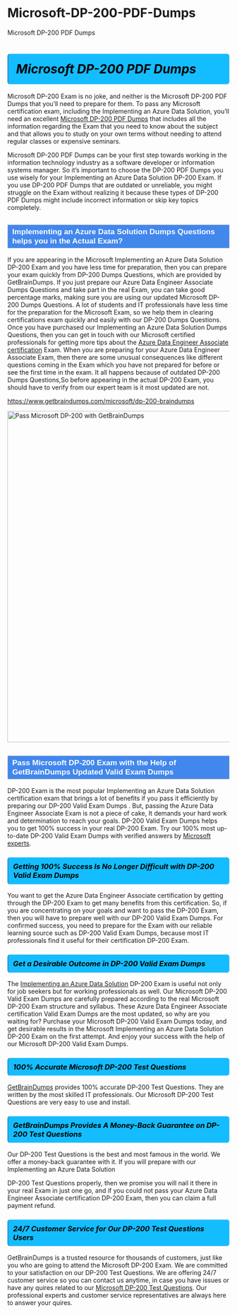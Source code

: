 # Microsoft-DP-200-PDF-Dumps
Microsoft DP-200 PDF Dumps
<h1><strong><span style="display: block; color: #000000; background: #14BDFF; border: 0.5px solid #AED6F1; border-left: 3px solid #3498DB; padding: .6em; border-radius: 6px;">                     <em>Microsoft DP-200 <span class="exam_variation">PDF Dumps</span> </em>                </span></strong>            </h1>                        <p>Microsoft DP-200 Exam is no joke, and neither is the Microsoft DP-200 <span class="exam_variation">PDF Dumps</span> that you’ll need to prepare for them. To pass any Microsoft certification exam,             including the Implementing an Azure Data Solution, you’ll need an excellent <a href="https://www.getbraindumps.com/microsoft/dp-200-braindumps">Microsoft DP-200 <span class="exam_variation">PDF Dumps</span></a> that includes             all the information regarding the Exam that you need to know about the subject and that allows you to study on your own terms             without needing to attend regular classes or expensive seminars.</p>                        <p>Microsoft DP-200 <span class="exam_variation">PDF Dumps</span> can be your first step towards working in the information technology industry as a software developer or             information systems manager. So it’s important to choose the DP-200 <span class="exam_variation">PDF Dumps</span> you use wisely for your             Implementing an Azure Data Solution DP-200 Exam. If you use DP-200 <span class="exam_variation">PDF Dumps</span>             that are outdated or unreliable, you might struggle on the Exam without realizing it because these types of DP-200 <span class="exam_variation">PDF Dumps</span>             might include incorrect information or skip key topics completely.</p>                        <h2 style="background: #4287ec; border: 1px solid #cccccc; padding: 5px 10px;">                <span style="color: #ffffff;">                    <span style="font-size: 11pt;">                        <span style="line-height: normal;">                            <span style="font-family: Calibri,sans-serif;">                                <strong>                                    <span style="font-size: 13.0pt;">Implementing an Azure Data Solution <span class="exam_variation2">Dumps Questions</span> helps you in the Actual Exam?</span>                                </strong>                            </span>                        </span>                    </span>                </span>            </h2>                        <p>If you are appearing in the Microsoft Implementing an Azure Data Solution DP-200 Exam and             you have less time for preparation, then you can prepare your exam quickly from DP-200 <span class="exam_variation2">Dumps Questions</span>, which are provided by GetBrainDumps.             If you just prepare our Azure Data Engineer Associate <span class="exam_variation2">Dumps Questions</span> and take part in the real Exam, you can take good percentage marks, making sure you are             using our updated Microsoft DP-200 <span class="exam_variation2">Dumps Questions</span>. A lot of students and IT professionals have less time for the preparation for the Microsoft Exam,             so we help them in clearing certifications exam quickly and easily with our DP-200 <span class="exam_variation2">Dumps Questions</span>. Once you have purchased our             Implementing an Azure Data Solution <span class="exam_variation2">Dumps Questions</span>, then you can get in touch with our             Microsoft certified professionals for getting more tips about the <a href="https://www.getbraindumps.com/microsoft/azure-data-engineer-associate-braindumps.html">Azure Data Engineer Associate certification</a> Exam. When you are preparing for your              Azure Data Engineer Associate Exam, then there are some unusual consequences like different questions coming in the Exam which you have not prepared            for before or see the first time in the exam. It all happens because of outdated DP-200 <span class="exam_variation2">Dumps Questions</span>,So before appearing in the actual             DP-200 Exam, you should have to verify from our expert team is it most updated are not.</p>                        <p><a href="https://www.getbraindumps.com/microsoft/dp-200-braindumps">https://www.getbraindumps.com/microsoft/dp-200-braindumps</a></p>                        <p><a href="https://www.getbraindumps.com/"><img src="https://www.getbraindumps.com/images/get-updated-exam-questions-with-discount-getbraindumps.jpg" class="postImage" alt="Pass Microsoft DP-200 with GetBrainDumps" width="750"></a></p>                            <h2 style="background: #4287ec; border: 1px solid #cccccc; padding: 5px 10px;">                <span style="color: #ffffff;">                    <span style="font-size: 11pt;">                        <span style="line-height: normal;">                            <span style="font-family: Calibri,sans-serif;">                                <strong>                                    <span style="font-size: 13.0pt;">Pass Microsoft DP-200 Exam with the Help of GetBrainDumps Updated <span class="exam_variation3">Valid Exam Dumps</span></span>                                </strong>                            </span>                        </span>                    </span>                </span>            </h2>                        <p>DP-200 Exam is the most popular Implementing an Azure Data Solution certification exam that brings a             lot of benefits if you pass it efficiently by preparing our DP-200 <span class="exam_variation3">Valid Exam Dumps</span> . But, passing the Azure Data Engineer Associate Exam is not a piece of cake,             It demands your hard work and determination to reach your goals. DP-200 <span class="exam_variation3">Valid Exam Dumps</span> helps you to get 100% success in your real DP-200 Exam.             Try our 100% most up-to-date DP-200 <span class="exam_variation3">Valid Exam Dumps</span> with verified answers by <a href="https://www.getbraindumps.com/microsoft-braindumps.html">Microsoft experts</a>.</p>                        <h3>                <strong>                    <span style="display: block; color: #000000; background: #14BDFF; border: 0.5px solid #AED6F1; border-left: 3px solid #3498DB; padding: .6em; border-radius: 6px;">                        <em>Getting 100% Success Is No Longer Difficult with DP-200 <span class="exam_variation3">Valid Exam Dumps</span></em>                    </span>                </strong>            </h3>                        <p>You want to get the Azure Data Engineer Associate certification by getting through the DP-200 Exam to get many benefits from this certification.             So, if you are concentrating on your goals and want to pass the DP-200 Exam, then you will have to prepare well with our DP-200 <span class="exam_variation3">Valid Exam Dumps</span>.             For confirmed success, you need to prepare for the Exam with our reliable learning source such as DP-200 <span class="exam_variation3">Valid Exam Dumps</span>, because most             IT professionals find it useful for their certification DP-200 Exam.</p>                        <h3>                <strong>                    <span style="display: block; color: #000000; background: #14BDFF; border: 0.5px solid #AED6F1; border-left: 3px solid #3498DB; padding: .6em; border-radius: 6px;">                        <em>Get a Desirable Outcome in DP-200 <span class="exam_variation3">Valid Exam Dumps</span></em>                    </span>                </strong>            </h3>                        <p>The <a href="https://www.getbraindumps.com/microsoft/dp-200-braindumps">Implementing an Azure Data Solution</a> DP-200 Exam is useful not only for job seekers but             for working professionals as well. Our Microsoft DP-200 <span class="exam_variation3">Valid Exam Dumps</span> are carefully prepared according to the real Microsoft DP-200 Exam structure and syllabus.             These Azure Data Engineer Associate certification <span class="exam_variation3">Valid Exam Dumps</span> are the most updated, so why are you waiting for? Purchase your Microsoft DP-200 <span class="exam_variation3">Valid Exam Dumps</span> today,             and get desirable results in the Microsoft Implementing an Azure Data Solution DP-200 Exam on the first attempt.             And enjoy your success with the help of our Microsoft DP-200 <span class="exam_variation3">Valid Exam Dumps</span>.</p>                        <h3>                <strong>                    <span style="display: block; color: #000000; background: #14BDFF; border: 0.5px solid #AED6F1; border-left: 3px solid #3498DB; padding: .6em; border-radius: 6px;">                        <em>100% Accurate Microsoft DP-200 <span class="exam_variation4">Test Questions</span></em>                    </span>                </strong>            </h3>                        <p><a href="https://www.getbraindumps.com/">GetBrainDumps</a> provides 100% accurate DP-200 <span class="exam_variation4">Test Questions</span>. They are written by the most skilled IT professionals.             Our Microsoft DP-200 <span class="exam_variation4">Test Questions</span> are very easy to use and install.</p>                        <h3>                <strong>                    <span style="display: block; color: #000000; background: #14BDFF; border: 0.5px solid #AED6F1; border-left: 3px solid #3498DB; padding: .6em; border-radius: 6px;">                        <em>GetBrainDumps Provides A Money-Back Guarantee on  DP-200 <span class="exam_variation4">Test Questions</span></em>                    </span>                </strong>            </h3>                        <p>Our DP-200 <span class="exam_variation4">Test Questions</span> is the best and most famous in the world. We offer a money-back guarantee with it.             If you will prepare with our Implementing an Azure Data Solution</p>            <p>DP-200 <span class="exam_variation4">Test Questions</span> properly, then we promise you will nail it there in your real Exam in just one go, and             if you could not pass your Azure Data Engineer Associate certification DP-200 Exam, then you can claim a full payment refund.</p>                        <h3>                <strong>                    <span style="display: block; color: #000000; background: #14BDFF; border: 0.5px solid #AED6F1; border-left: 3px solid #3498DB; padding: .6em; border-radius: 6px;">                        <em>24/7 Customer Service for Our DP-200 <span class="exam_variation4">Test Questions</span> Users</em>                    </span>                </strong>            </h3>                        <p>GetBrainDumps is a trusted resource for thousands of customers, just like you who are going to attend the Microsoft DP-200 Exam.             We are committed to your satisfaction on our DP-200 <span class="exam_variation4">Test Questions</span>. We are offering 24/7 customer service so you can contact us anytime,             in case you have issues or have any quires related to our <a href="https://www.getbraindumps.com/microsoft/dp-200-braindumps">Microsoft DP-200 <span class="exam_variation4">Test Questions</span></a>. Our professional experts and customer service             representatives are always here to answer your quires.</p>                    
